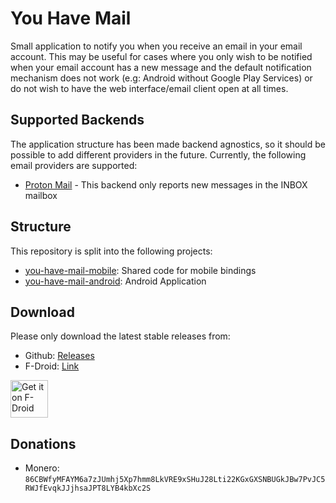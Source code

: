 # You Have Mail

Small application to notify you when you receive an email in your email account. This may be useful for cases where
you only wish to be notified when your email account has a new message and the default notification mechanism
does not work (e.g: Android without Google Play Services) or do not wish to have the web interface/email client open at
all times.

## Supported Backends

The application structure has been made backend agnostics, so it should be possible to add different providers in the
future. Currently, the following email providers are supported:

* [Proton Mail](https://mail.proton.me) - This backend only reports new messages in the INBOX mailbox

## Structure

This repository is split into the following projects:

* [you-have-mail-mobile](you-have-mail-mobile): Shared code for mobile bindings
* [you-have-mail-android](you-have-mail-android): Android Application

## Download

Please only download the latest stable releases from:

* Github: [Releases](https://github.com/LeanderBB/you-have-mail/releases)
* F-Droid: [Link](https://f-droid.org/packages/dev.lbeernaert.youhavemail/)

[<img src="https://f-droid.org/badge/get-it-on.png" alt="Get it on F-Droid" height="60">](https://f-droid.org/packages/dev.lbeernaert.youhavemail/)


## Donations

* Monero: `86CBWfyMFAYM6a7zJUmhj5Xp7hmm8LkVRE9xSHuJ28Lti22KGxGXSNBUGkJBw7PvJC5RWJfEvqkJJjhsaJPT8LYB4kbXc2S`
